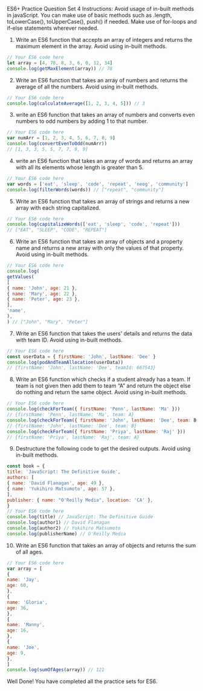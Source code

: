 ES6+ Practice Question Set 4
Instructions: Avoid usage of in-built methods in javaScript. You can make use of basic methods such as .length, toLowerCase(), toUpperCase(), push() if needed. Make use of for-loops and if-else statements wherever needed.
1. Write an ES6 function that accepts an array of integers and returns the maximum element in the
array. Avoid using in-built methods.
```js
// Your ES6 code here
let array = [4, 78, 8, 3, 6, 0, 12, 34]
console.log(getMaxElement(array)) // 78
```
2. Write an ES6 function that takes an array of numbers and returns the average of all the
numbers. Avoid using in-built methods.
```js
// Your ES6 code here
console.log(calculateAverage([1, 2, 3, 4, 5])) // 3
```
3. write an ES6 function that takes an array of numbers and converts even numbers to odd
numbers by adding 1 to that number.
```js
// Your ES6 code here
var numArr = [1, 2, 3, 4, 5, 6, 7, 8, 9]
console.log(convertEvenToOdd(numArr))
// [1, 3, 3, 5, 5, 7, 7, 9, 9]
```
4. write an ES6 function that takes an array of words and returns an array with all its elements
whose length is greater than 5.
```js
// Your ES6 code here
var words = ['eat', 'sleep', 'code', 'repeat', 'neog', 'community']
console.log(filterWords(words)) // ["repeat", "community"]
```
5. Write an ES6 function that takes an array of strings and returns a new array with each string
capitalized.
```js
// Your ES6 code here
console.log(capitalizeWords(['eat', 'sleep', 'code', 'repeat']))
// ["EAT", "SLEEP", "CODE", "REPEAT"]
```
6. Write an ES6 function that takes an array of objects and a property name and returns a new
array with only the values of that property. Avoid using in-built methods.
```js
// Your ES6 code here
console.log(
getValues(
[
{ name: 'John', age: 21 },
{ name: 'Mary', age: 22 },
{ name: 'Peter', age: 23 },
],
'name',
),
) // ["John", "Mary", "Peter"]
```
7. Write an ES6 function that takes the users' details and returns the data with team ID. Avoid
using in-built methods.
```js
// Your ES6 code here
const userData = { firstName: 'John', lastName: 'Dee' }
console.log(podAndTeamAllocation(userData))
// {firstName: 'John', lastName: 'Dee', teamId: 667543}
```
8. Write an ES6 function which checks if a student already has a team. If team is not given then
add them to team “A” and return the object else do nothing and return the same object. Avoid
using in-built methods.
```js
// Your ES6 code here
console.log(checkForTeam({ firstName: 'Penn', lastName: 'Ma' }))
// {firstName: 'Penn', lastName: 'Ma', team: A}
console.log(checkForTeam({ firstName: 'John', lastName: 'Dee', team: B }))
// {firstName: 'John', lastName: 'Dee', team: B}
console.log(checkForTeam({ firstName: 'Priya', lastName: 'Raj' }))
// {firstName: 'Priya', lastName: 'Raj', team: A}
```
9. Destructure the following code to get the desired outputs. Avoid using in-built methods.
```js
const book = {
title: 'JavaScript: The Definitive Guide',
authors: [
{ name: 'David Flanagan', age: 49 },
{ name: 'Yukihiro Matsumoto', age: 57 },
],
publisher: { name: "O'Reilly Media", location: 'CA' },
}
// Your ES6 code here
console.log(title) // JavaScript: The Definitive Guide
console.log(author1) // David Flanagan
console.log(author2) // Yukihiro Matsumoto
console.log(publisherName) // O'Reilly Media
```
10. Write an ES6 function that takes an array of objects and returns the sum of all ages.
```js
// Your ES6 code here
var array = [
{
name: 'Jay',
age: 60,
},
{
name: 'Gloria',
age: 36,
},
{
name: 'Manny',
age: 16,
},
{
name: 'Joe',
age: 9,
},
]
console.log(sumOfAges(array)) // 121
```
Well Done! You have completed all the practice sets for ES6.
